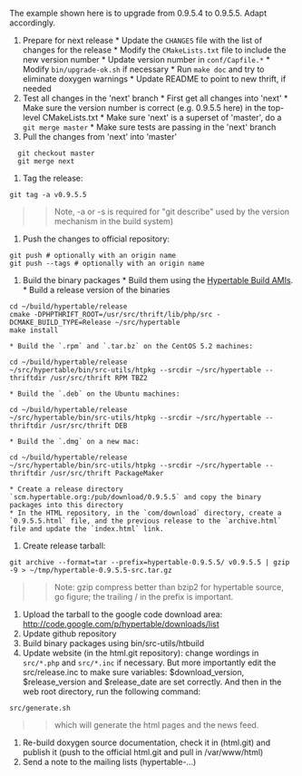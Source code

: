The example shown here is to upgrade from 0.9.5.4 to 0.9.5.5. Adapt accordingly.

  1. Prepare for next release
    * Update the `CHANGES` file with the list of changes for the release
    * Modify the `CMakeLists.txt` file to include the new version number
    * Update version number in `conf/Capfile.*`
    * Modify `bin/upgrade-ok.sh` if necessary
    * Run `make doc` and try to eliminate doxygen warnings
    * Update README to point to new thrift, if needed
  1. Test all changes in the 'next' branch
    * First get all changes into 'next'
    * Make sure the version number is correct (e.g. 0.9.5.5 here) in the top-level CMakeLists.txt
    * Make sure 'next' is a superset of 'master', do a `git merge master`
    * Make sure tests are passing in the 'next' branch
  1. Pull the changes from 'next' into 'master'
```
  git checkout master
  git merge next
```
  1. Tag the release:
```
git tag -a v0.9.5.5
```
> > Note, -a or -s is required for "git describe" used by the version mechanism in the build system)
  1. Push the changes to official repository:
```
git push # optionally with an origin name
git push --tags # optionally with an origin name
```
  1. Build the binary packages
    * Build them using the [Hypertable Build AMIs](http://code.google.com/p/hypertable/wiki/AMIs).
    * Build a release version of the binaries
```
cd ~/build/hypertable/release
cmake -DPHPTHRIFT_ROOT=/usr/src/thrift/lib/php/src -DCMAKE_BUILD_TYPE=Release ~/src/hypertable
make install
```
    * Build the `.rpm` and `.tar.bz` on the CentOS 5.2 machines:
```
cd ~/build/hypertable/release
~/src/hypertable/bin/src-utils/htpkg --srcdir ~/src/hypertable --thriftdir /usr/src/thrift RPM TBZ2
```
    * Build the `.deb` on the Ubuntu machines:
```
cd ~/build/hypertable/release
~/src/hypertable/bin/src-utils/htpkg --srcdir ~/src/hypertable --thriftdir /usr/src/thrift DEB
```
    * Build the `.dmg` on a new mac:
```
cd ~/build/hypertable/release
~/src/hypertable/bin/src-utils/htpkg --srcdir ~/src/hypertable --thriftdir /usr/src/thrift PackageMaker
```
    * Create a release directory `scm.hypertable.org:/pub/download/0.9.5.5` and copy the binary packages into this directory
    * In the HTML repository, in the `com/download` directory, create a `0.9.5.5.html` file, and the previous release to the `archive.html` file and update the `index.html` link.
  1. Create release tarball:
```
git archive --format=tar --prefix=hypertable-0.9.5.5/ v0.9.5.5 | gzip -9 > ~/tmp/hypertable-0.9.5.5-src.tar.gz
```
> > Note: gzip compress better than bzip2 for hypertable source, go figure; the trailing / in the prefix is important.
  1. Upload the tarball to the google code download area:  http://code.google.com/p/hypertable/downloads/list
  1. Update github repository
  1. Build binary packages using bin/src-utils/htbuild
  1. Update website (in the html.git repository): change wordings in `src/*.php` and `src/*.inc` if necessary. But more importantly edit the src/release.inc to make sure variables: $download\_version, $release\_version and $release\_date are set correctly. And then in the web root directory, run the following command:
```
src/generate.sh
```
> > which will generate the html pages and the news feed.
  1. Re-build doxygen source documentation, check it in (html.git) and publish it (push to the official html.git and pull in /var/www/html)
  1. Send a note to the mailing lists (hypertable-...)